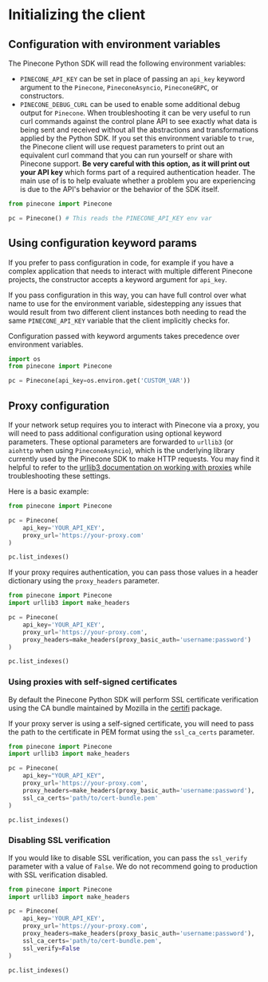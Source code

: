 # Initializing the client


## Configuration with environment variables

The Pinecone Python SDK will read the following environment variables:

- `PINECONE_API_KEY` can be set in place of passing an `api_key` keyword argument to the `Pinecone`, `PineconeAsyncio`, `PineconeGRPC`, or constructors.
- `PINECONE_DEBUG_CURL` can be used to enable some additional debug output for `Pinecone`. When troubleshooting it can be very useful to run curl
    commands against the control plane API to see exactly what data is being sent
    and received without all the abstractions and transformations applied by the Python
    SDK. If you set this environment variable to `true`, the Pinecone client will use
    request parameters to print out an equivalent curl command that you can run yourself
    or share with Pinecone support. **Be very careful with this option, as it will print out
    your API key** which forms part of a required authentication header. The main use of
    is to help evaluate whether a problem you are experiencing is due to the API's behavior
    or the behavior of the SDK itself.

```python
from pinecone import Pinecone

pc = Pinecone() # This reads the PINECONE_API_KEY env var
```

## Using configuration keyword params

If you prefer to pass configuration in code, for example if you have a complex application that needs to interact with multiple different Pinecone projects, the constructor accepts a keyword argument for `api_key`.

If you pass configuration in this way, you can have full control over what name to use for the environment variable, sidestepping any issues that would result
from two different client instances both needing to read the same `PINECONE_API_KEY` variable that the client implicitly checks for.

Configuration passed with keyword arguments takes precedence over environment variables.

```python
import os
from pinecone import Pinecone

pc = Pinecone(api_key=os.environ.get('CUSTOM_VAR'))
```

## Proxy configuration

If your network setup requires you to interact with Pinecone via a proxy, you will need to pass additional configuration using optional keyword parameters. These optional parameters are forwarded to `urllib3` (or `aiohttp` when using `PineconeAsyncio`), which is the underlying library currently used by the Pinecone SDK to make HTTP requests. You may find it helpful to refer to the [urllib3 documentation on working with proxies](https://urllib3.readthedocs.io/en/stable/advanced-usage.html#http-and-https-proxies) while troubleshooting these settings.

Here is a basic example:

```python
from pinecone import Pinecone

pc = Pinecone(
    api_key='YOUR_API_KEY',
    proxy_url='https://your-proxy.com'
)

pc.list_indexes()
```

If your proxy requires authentication, you can pass those values in a header dictionary using the `proxy_headers` parameter.

```python
from pinecone import Pinecone
import urllib3 import make_headers

pc = Pinecone(
    api_key='YOUR_API_KEY',
    proxy_url='https://your-proxy.com',
    proxy_headers=make_headers(proxy_basic_auth='username:password')
)

pc.list_indexes()
```

### Using proxies with self-signed certificates

By default the Pinecone Python SDK will perform SSL certificate verification
using the CA bundle maintained by Mozilla in the [certifi](https://pypi.org/project/certifi/) package.

If your proxy server is using a self-signed certificate, you will need to pass the path to the certificate in PEM format using the `ssl_ca_certs` parameter.

```python
from pinecone import Pinecone
import urllib3 import make_headers

pc = Pinecone(
    api_key="YOUR_API_KEY",
    proxy_url='https://your-proxy.com',
    proxy_headers=make_headers(proxy_basic_auth='username:password'),
    ssl_ca_certs='path/to/cert-bundle.pem'
)

pc.list_indexes()
```

### Disabling SSL verification

If you would like to disable SSL verification, you can pass the `ssl_verify`
parameter with a value of `False`. We do not recommend going to production with SSL verification disabled.

```python
from pinecone import Pinecone
import urllib3 import make_headers

pc = Pinecone(
    api_key='YOUR_API_KEY',
    proxy_url='https://your-proxy.com',
    proxy_headers=make_headers(proxy_basic_auth='username:password'),
    ssl_ca_certs='path/to/cert-bundle.pem',
    ssl_verify=False
)

pc.list_indexes()

```

